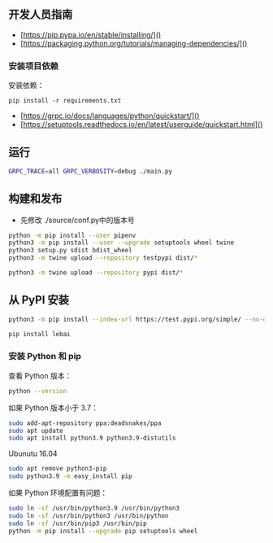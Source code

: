 ## 开发人员指南

- [https://pip.pypa.io/en/stable/installing/]()
- [https://packaging.python.org/tutorials/managing-dependencies/]()

### 安装项目依赖

安装依赖：
```
pip install -r requirements.txt
```

- [https://grpc.io/docs/languages/python/quickstart/]()
- [https://setuptools.readthedocs.io/en/latest/userguide/quickstart.html]()


## 运行

```bash
GRPC_TRACE=all GRPC_VERBOSITY=debug ./main.py
```

## 构建和发布

- 先修改 ./source/conf.py中的版本号

```bash
python -m pip install --user pipenv
python3 -m pip install --user --upgrade setuptools wheel twine
python3 setup.py sdist bdist_wheel
python3 -m twine upload --repository testpypi dist/*

python3 -m twine upload --repository pypi dist/*
```

## 从 PyPI 安装

```bash
python3 -m pip install --index-url https://test.pypi.org/simple/ --no-deps lebai

pip install lebai
```

### 安装 Python 和 pip

查看 Python 版本：
```bash
python --version
```

如果 Python 版本小于 3.7：
```bash
sudo add-apt-repository ppa:deadsnakes/ppa
sudo apt update
sudo apt install python3.9 python3.9-distutils
```

Ubunutu 16.04
```bash
sudo apt remove python3-pip
sudo python3.9 -m easy_install pip
```

如果 Python 环境配置有问题：
```bash
sudo ln -sf /usr/bin/python3.9 /usr/bin/python3
sudo ln -sf /usr/bin/python3 /usr/bin/python
sudo ln -sf /usr/bin/pip3 /usr/bin/pip
python -m pip install --upgrade pip setuptools wheel
```
